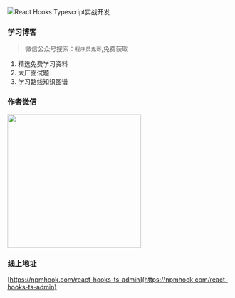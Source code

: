![React Hooks Typescript实战开发](https://z3.ax1x.com/2021/10/31/Ipw1Wn.md.png)

### 学习博客
>微信公众号搜索：`程序员鬼哥`,免费获取
1. 精选免费学习资料
2. 大厂面试题
3. 学习路线知识图谱
### 作者微信
<img src="https://z3.ax1x.com/2021/10/31/IpwRTe.jpg"  height="300" width="300">

### 线上地址
[https://npmhook.com/react-hooks-ts-admin](https://npmhook.com/react-hooks-ts-admin)
